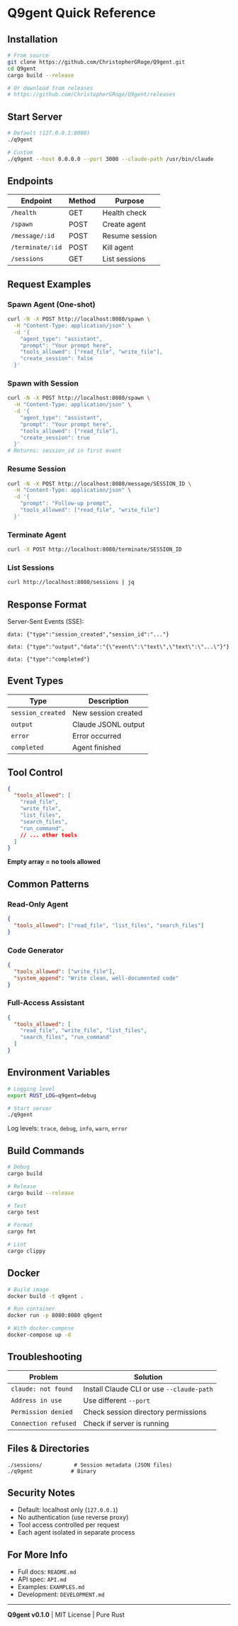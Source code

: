 # Q9gent Quick Reference

## Installation

```bash
# From source
git clone https://github.com/ChristopherGRoge/Q9gent.git
cd Q9gent
cargo build --release

# Or download from releases
# https://github.com/ChristopherGRoge/Q9gent/releases
```

## Start Server

```bash
# Default (127.0.0.1:8080)
./q9gent

# Custom
./q9gent --host 0.0.0.0 --port 3000 --claude-path /usr/bin/claude
```

## Endpoints

| Endpoint | Method | Purpose |
|----------|--------|---------|
| `/health` | GET | Health check |
| `/spawn` | POST | Create agent |
| `/message/:id` | POST | Resume session |
| `/terminate/:id` | POST | Kill agent |
| `/sessions` | GET | List sessions |

## Request Examples

### Spawn Agent (One-shot)
```bash
curl -N -X POST http://localhost:8080/spawn \
  -H "Content-Type: application/json" \
  -d '{
    "agent_type": "assistant",
    "prompt": "Your prompt here",
    "tools_allowed": ["read_file", "write_file"],
    "create_session": false
  }'
```

### Spawn with Session
```bash
curl -N -X POST http://localhost:8080/spawn \
  -H "Content-Type: application/json" \
  -d '{
    "agent_type": "assistant",
    "prompt": "Your prompt here",
    "tools_allowed": ["read_file"],
    "create_session": true
  }'
# Returns: session_id in first event
```

### Resume Session
```bash
curl -N -X POST http://localhost:8080/message/SESSION_ID \
  -H "Content-Type: application/json" \
  -d '{
    "prompt": "Follow-up prompt",
    "tools_allowed": ["read_file", "write_file"]
  }'
```

### Terminate Agent
```bash
curl -X POST http://localhost:8080/terminate/SESSION_ID
```

### List Sessions
```bash
curl http://localhost:8080/sessions | jq
```

## Response Format

Server-Sent Events (SSE):

```
data: {"type":"session_created","session_id":"..."}

data: {"type":"output","data":"{\"event\":\"text\",\"text\":\"...\"}"}

data: {"type":"completed"}
```

## Event Types

| Type | Description |
|------|-------------|
| `session_created` | New session created |
| `output` | Claude JSONL output |
| `error` | Error occurred |
| `completed` | Agent finished |

## Tool Control

```json
{
  "tools_allowed": [
    "read_file",
    "write_file",
    "list_files",
    "search_files",
    "run_command",
    // ... other tools
  ]
}
```

**Empty array = no tools allowed**

## Common Patterns

### Read-Only Agent
```json
{
  "tools_allowed": ["read_file", "list_files", "search_files"]
}
```

### Code Generator
```json
{
  "tools_allowed": ["write_file"],
  "system_append": "Write clean, well-documented code"
}
```

### Full-Access Assistant
```json
{
  "tools_allowed": [
    "read_file", "write_file", "list_files", 
    "search_files", "run_command"
  ]
}
```

## Environment Variables

```bash
# Logging level
export RUST_LOG=q9gent=debug

# Start server
./q9gent
```

Log levels: `trace`, `debug`, `info`, `warn`, `error`

## Build Commands

```bash
# Debug
cargo build

# Release
cargo build --release

# Test
cargo test

# Format
cargo fmt

# Lint
cargo clippy
```

## Docker

```bash
# Build image
docker build -t q9gent .

# Run container
docker run -p 8080:8080 q9gent

# With docker-compose
docker-compose up -d
```

## Troubleshooting

| Problem | Solution |
|---------|----------|
| `claude: not found` | Install Claude CLI or use `--claude-path` |
| `Address in use` | Use different `--port` |
| `Permission denied` | Check session directory permissions |
| `Connection refused` | Check if server is running |

## Files & Directories

```
./sessions/          # Session metadata (JSON files)
./q9gent            # Binary
```

## Security Notes

- Default: localhost only (`127.0.0.1`)
- No authentication (use reverse proxy)
- Tool access controlled per request
- Each agent isolated in separate process

## For More Info

- Full docs: `README.md`
- API spec: `API.md`
- Examples: `EXAMPLES.md`
- Development: `DEVELOPMENT.md`

---

**Q9gent v0.1.0** | MIT License | Pure Rust
